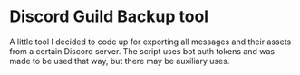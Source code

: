 # Discord Guild Backup tool

A little tool I decided to code up for exporting all
messages and their assets from a certain Discord server.
The script uses bot auth tokens and was made to be used
that way, but there may be auxiliary uses.
